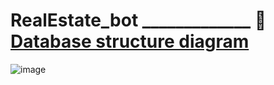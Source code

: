 # RealEstate_bot _____________ 🔗 [Database structure diagram](https://drawsql.app/teams/java-b22/diagrams/uybozor)

![image](https://user-images.githubusercontent.com/113532802/214063794-17c1d1d7-5ad9-47dd-a5f4-a90328cf6802.png)


